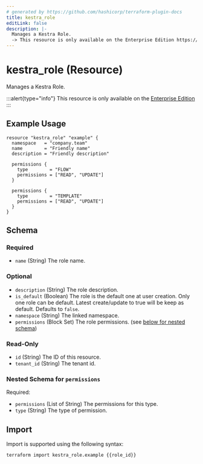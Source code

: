 ```yaml
---
# generated by https://github.com/hashicorp/terraform-plugin-docs
title: kestra_role
editLink: false
description: |-
  Manages a Kestra Role.
  -> This resource is only available on the Enterprise Edition https://kestra.io/enterprise
---
```


# kestra_role (Resource)

Manages a Kestra Role.

:::alert{type="info"}
This resource is only available on the [Enterprise Edition](https://kestra.io/enterprise)
:::

## Example Usage

```hcl
resource "kestra_role" "example" {
  namespace   = "company.team"
  name        = "Friendly name"
  description = "Friendly description"

  permissions {
    type        = "FLOW"
    permissions = ["READ", "UPDATE"]
  }

  permissions {
    type        = "TEMPLATE"
    permissions = ["READ", "UPDATE"]
  }
}
```

<!-- schema generated by tfplugindocs -->
## Schema

### Required

- `name` (String) The role name.

### Optional

- `description` (String) The role description.
- `is_default` (Boolean) The role is the default one at user creation. Only one role can be default. Latest create/update to true will be keep as default. Defaults to `false`.
- `namespace` (String) The linked namespace.
- `permissions` (Block Set) The role permissions. (see [below for nested schema](#nestedblock--permissions))

### Read-Only

- `id` (String) The ID of this resource.
- `tenant_id` (String) The tenant id.

<a id="nestedblock--permissions"></a>
### Nested Schema for `permissions`

Required:

- `permissions` (List of String) The permissions for this type.
- `type` (String) The type of permission.

## Import

Import is supported using the following syntax:

```shell
terraform import kestra_role.example {{role_id}}
```
